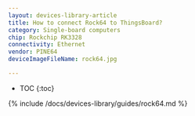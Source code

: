 ```yaml
---
layout: devices-library-article
title: How to connect Rock64 to ThingsBoard?
category: Single-board computers
chip: Rockchip RK3328
connectivity: Ethernet
vendor: PINE64
deviceImageFileName: rock64.jpg

---
```



* TOC
{:toc}

{% include /docs/devices-library/guides/rock64.md %}
